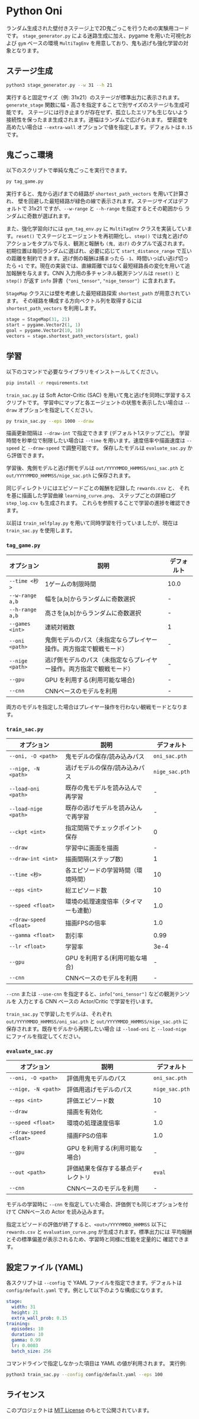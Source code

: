 # Python Oni

ランダム生成された壁付きステージ上で2D鬼ごっこを行うための実験用コードです。
`stage_generator.py` による迷路生成に加え、pygame を用いた可視化および `gym`
ベースの環境 `MultiTagEnv` を用意しており、鬼も逃げも強化学習の対象となります。

## ステージ生成

```bash
python3 stage_generator.py --w 31 --h 21
```

実行すると固定サイズ（例: 31x21）のステージが標準出力に表示されます。
`generate_stage` 関数に幅・高さを指定することで別サイズのステージも生成可能です。
ステージには行き止まりが存在せず、孤立したエリアも生じないよう接続性を保ったまま生成されます。道幅はランダムで広げられます。
壁密度を高めたい場合は `--extra-wall` オプションで値を指定します。デフォルトは
`0.15` です。

## 鬼ごっこ環境

以下のスクリプトで単純な鬼ごっこを実行できます。

```bash
py tag_game.py
```
実行すると、鬼から逃げまでの経路が `shortest_path_vectors` を用いて計算され、
壁を回避した最短経路が緑色の線で表示されます。ステージサイズはデフォルトで
31x21 ですが、`--w-range` と `--h-range` を指定するとその範囲から
ランダムに奇数が選ばれます。

また、強化学習向けには `gym_tag_env.py` に `MultiTagEnv` クラスを実装しています。`reset()` でステージとエージェントを再初期化し、`step()` では鬼と逃げのアクションをタプルで与え、観測と報酬も `(鬼, 逃げ)` のタプルで返されます。初期位置は毎回ランダムに選ばれ、必要に応じて `start_distance_range` で互いの距離を制約できます。逃げ側の報酬は捕まったら `-1`、時間いっぱい逃げ切ったら `+1` です。現在の実装では、直線距離ではなく最短経路長の変化を用いて追加報酬を与えます。CNN 入力用の多チャンネル観測テンソルは `reset()` と `step()` が返す `info` 辞書（`"oni_tensor"`, `"nige_tensor"`）に含まれます。

`StageMap` クラスには壁を考慮した最短経路探索 `shortest_path` が用意されています。
その経路を構成する方向ベクトル列を取得するには `shortest_path_vectors` を利用します。

```python
stage = StageMap(31, 21)
start = pygame.Vector2(1, 1)
goal = pygame.Vector2(10, 10)
vectors = stage.shortest_path_vectors(start, goal)
```

## 学習

以下のコマンドで必要なライブラリをインストールしてください。

```bash
pip install -r requirements.txt
```

`train_sac.py` は Soft Actor-Critic (SAC) を用いて鬼と逃げを同時に学習するスクリプトです。
学習中にマップと各エージェントの状態を表示したい場合は `--draw` オプションを指定してください。

```bash
py train_sac.py --eps 1000 --draw
```

描画更新間隔は `--draw-int` で指定できます (デフォルト1ステップごと)。
学習時間を秒単位で制限したい場合は `--time` を用います。速度倍率や描画速度は `--speed` と `--draw-speed` で調整可能です。
保存したモデルは `evaluate_sac.py` から評価できます。

学習後、鬼側モデルと逃げ側モデルは `out/YYYYMMDD_HHMMSS/oni_sac.pth` と
`out/YYYYMMDD_HHMMSS/nige_sac.pth` に保存されます。

同じディレクトリにはエピソードごとの報酬を記録した `rewards.csv` と、
それを基に描画した学習曲線 `learning_curve.png`、
ステップごとの詳細ログ `step_log.csv` も生成されます。
これらを参照することで学習の進捗を確認できます。


以前は `train_selfplay.py` を用いて同時学習を行っていましたが、現在は `train_sac.py` を使用します。

### `tag_game.py`

| オプション | 説明 | デフォルト |
|------------|------|-----------|
| `--time <秒>` | 1ゲームの制限時間 | 10.0 |
| `--w-range a,b` | 幅を[a,b]からランダムに奇数選択 | - |
| `--h-range a,b` | 高さを[a,b]からランダムに奇数選択 | - |
| `--games <int>` | 連続対戦数 | 1 |
| `--oni <path>` | 鬼側モデルのパス（未指定ならプレイヤー操作。両方指定で観戦モード） | - |
| `--nige <path>` | 逃げ側モデルのパス（未指定ならプレイヤー操作。両方指定で観戦モード） | - |
| `--gpu` | GPU を利用する(利用可能な場合) | - |
| `--cnn` | CNNベースのモデルを利用 | - |

両方のモデルを指定した場合はプレイヤー操作を行わない観戦モードとなります。

### `train_sac.py`

| オプション | 説明 | デフォルト |
|------------|------|-----------|
| `--oni, -O <path>` | 鬼モデルの保存/読み込みパス | `oni_sac.pth` |
| `--nige, -N <path>` | 逃げモデルの保存/読み込みパス | `nige_sac.pth` |
| `--load-oni <path>` | 既存の鬼モデルを読み込んで再学習 | - |
| `--load-nige <path>` | 既存の逃げモデルを読み込んで再学習 | - |
| `--ckpt <int>` | 指定間隔でチェックポイント保存 | 0 |
| `--draw` | 学習中に画面を描画 | - |
| `--draw-int <int>` | 描画間隔(ステップ数) | 1 |
| `--time <秒>` | 各エピソードの学習時間（環境時間） | 10 |
| `--eps <int>` | 総エピソード数 | 10 |
| `--speed <float>` | 環境の処理速度倍率（タイマーも連動） | 1.0 |
| `--draw-speed <float>` | 描画FPSの倍率 | 1.0 |
| `--gamma <float>` | 割引率 | 0.99 |
| `--lr <float>` | 学習率 | 3e-4 |
| `--gpu` | GPU を利用する(利用可能な場合) | - |
| `--cnn` | CNNベースのモデルを利用 | - |

`--cnn` または `--use-cnn` を指定すると、`info["oni_tensor"]` などの観測テンソルを
入力とする CNN ベースの Actor/Critic で学習を行います。

`train_sac.py` で学習したモデルは、それぞれ `out/YYYYMMDD_HHMMSS/oni_sac.pth` と
`out/YYYYMMDD_HHMMSS/nige_sac.pth` に保存されます。既存モデルから再開したい場合
は `--load-oni` と `--load-nige` にファイルを指定してください。

### `evaluate_sac.py`

| オプション | 説明 | デフォルト |
|------------|------|-----------|
| `--oni, -O <path>` | 評価用鬼モデルのパス | `oni_sac.pth` |
| `--nige, -N <path>` | 評価用逃げモデルのパス | `nige_sac.pth` |
| `--eps <int>` | 評価エピソード数 | 10 |
| `--draw` | 描画を有効化 | - |
| `--speed <float>` | 環境の処理速度倍率 | 1.0 |
| `--draw-speed <float>` | 描画FPSの倍率 | 1.0 |
| `--gpu` | GPU を利用する(利用可能な場合) | - |
| `--out <path>` | 評価結果を保存する基点ディレクトリ | `eval` |
| `--cnn` | CNNベースのモデルを利用 | - |

モデルの学習時に `--cnn` を指定していた場合、評価側でも同じオプションを付けて
CNNベースの Actor を読み込みます。

指定エピソードの評価が終了すると、`<out>/YYYYMMDD_HHMMSS` 以下に
`rewards.csv` と `evaluation_curve.png` が生成されます。標準出力には
平均報酬とその標準偏差が表示されるため、学習時と同様に性能を定量的に
確認できます。

## 設定ファイル (YAML)

各スクリプトは `--config` で YAML ファイルを指定できます。デフォルトは
`config/default.yaml` です。例として以下のような構成になります。

```yaml
stage:
  width: 31
  height: 21
  extra_wall_prob: 0.15
training:
  episodes: 10
  duration: 10
  gamma: 0.99
  lr: 0.0003
  batch_size: 256
```

コマンドラインで指定しなかった項目は YAML の値が利用されます。
実行例:

```bash
python3 train_sac.py --config config/default.yaml --eps 100
```

## ライセンス

このプロジェクトは [MIT License](LICENSE) のもとで公開されています。
